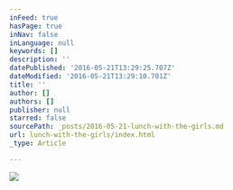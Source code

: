 ```yaml
---
inFeed: true
hasPage: true
inNav: false
inLanguage: null
keywords: []
description: ''
datePublished: '2016-05-21T13:29:25.707Z'
dateModified: '2016-05-21T13:29:10.701Z'
title: ''
author: []
authors: []
publisher: null
starred: false
sourcePath: _posts/2016-05-21-lunch-with-the-girls.md
url: lunch-with-the-girls/index.html
_type: Article

---
```

![](https://the-grid-user-content.s3-us-west-2.amazonaws.com/e04aef59-8659-4052-94c5-aaebfe902eef.jpg)